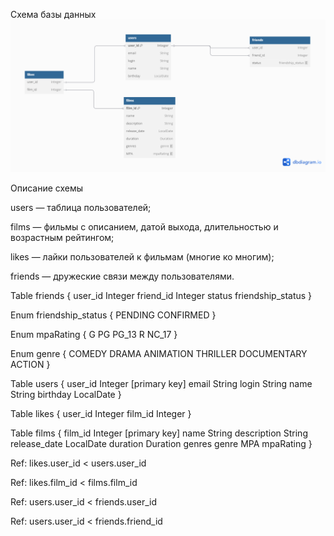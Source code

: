 Схема базы данных
![Схема базы данных](./BD.png)


Описание схемы

users — таблица пользователей;

films — фильмы с описанием, датой выхода, длительностью и возрастным рейтингом;

likes — лайки пользователей к фильмам (многие ко многим);

friends — дружеские связи между пользователями.


Table friends {
user_id Integer
friend_id Integer
status friendship_status
}

Enum friendship_status {
PENDING
CONFIRMED
}

Enum mpaRating {
G
PG
PG_13
R
NC_17
}

Enum genre {
COMEDY
DRAMA
ANIMATION
THRILLER
DOCUMENTARY
ACTION
}

Table users {
user_id Integer [primary key]
email String
login String
name String
birthday LocalDate
}

Table likes {
user_id Integer
film_id Integer
}

Table films {
film_id Integer [primary key]
name String
description String
release_date LocalDate
duration Duration
genres genre
MPA mpaRating
}

Ref: likes.user_id < users.user_id

Ref: likes.film_id < films.film_id

Ref: users.user_id < friends.user_id

Ref: users.user_id < friends.friend_id

